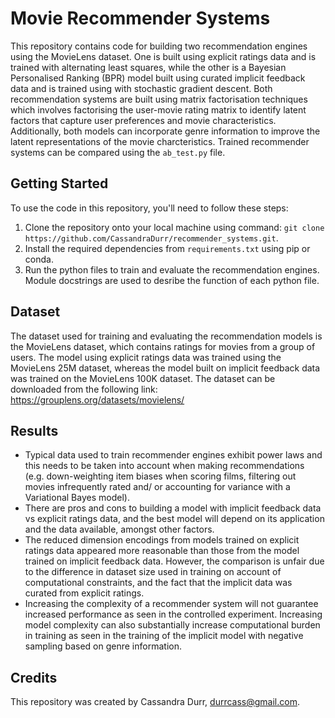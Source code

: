 # Movie Recommender Systems

This repository contains code for building two recommendation engines using the MovieLens dataset. One is built using explicit ratings data and is trained with alternating least squares, while the other is a Bayesian Personalised Ranking (BPR) model built using curated implicit feedback data and is trained using with stochastic gradient descent. Both recommendation systems are built using matrix factorisation techniques which involves factorising the user-movie rating matrix to identify latent factors that capture user preferences and movie characteristics. Additionally, both models can incorporate genre information to improve the latent representations of the movie charcteristics. Trained recommender systems can be compared using the ``ab_test.py`` file. 

## Getting Started
To use the code in this repository, you'll need to follow these steps:

1. Clone the repository onto your local machine using command: ``git clone https://github.com/CassandraDurr/recommender_systems.git``.
2. Install the required dependencies from ``requirements.txt`` using pip or conda.
3. Run the python files to train and evaluate the recommendation engines. Module docstrings are used to desribe the function of each python file. 

## Dataset
The dataset used for training and evaluating the recommendation models is the MovieLens dataset, which contains ratings for movies from a group of users. The model using explicit ratings data was trained using the MovieLens 25M dataset, whereas the model built on implicit feedback data was trained on the MovieLens 100K dataset. 
The dataset can be downloaded from the following link: https://grouplens.org/datasets/movielens/

## Results
- Typical data used to train recommender engines exhibit power laws and this needs to be taken into account when making recommendations (e.g. down-weighting item biases when scoring films, filtering out movies infrequently rated and/ or accounting for variance with a Variational Bayes model).
- There are pros and cons to building a model with implicit feedback data vs explicit ratings data, and the best model will depend on its application and the data available, amongst other factors.
- The reduced dimension encodings from models trained on explicit ratings data appeared more reasonable than those from the model trained on implicit feedback data. However, the comparison is unfair due to the difference in dataset size used in training on account of computational constraints, and the fact that the implicit data was curated from explicit ratings.
- Increasing the complexity of a recommender system will not guarantee increased performance as seen in the controlled experiment. Increasing model complexity can also substantially increase computational burden in training as seen in the training of the implicit model with negative sampling based on genre information.

## Credits
This repository was created by Cassandra Durr, durrcass@gmail.com.



